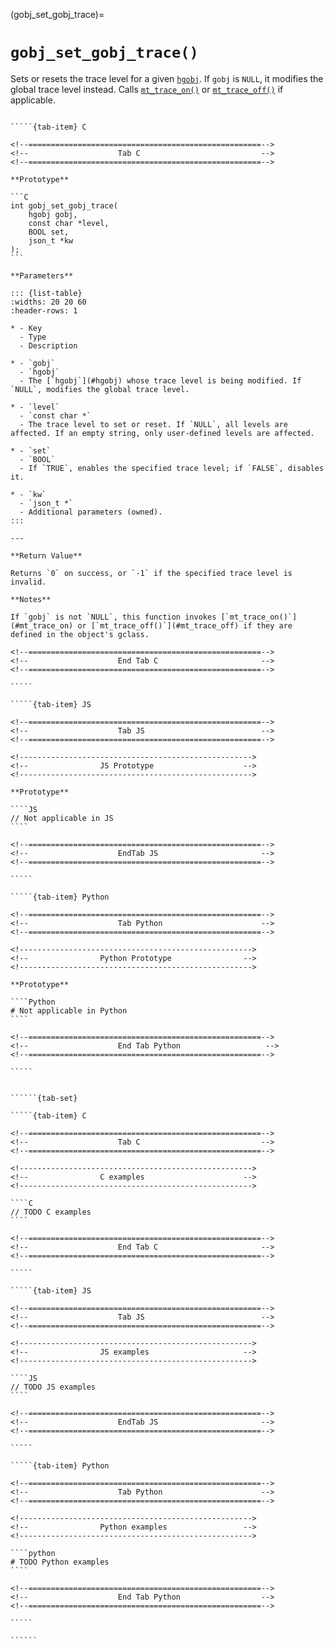 <!-- ============================================================== -->
(gobj_set_gobj_trace)=
# `gobj_set_gobj_trace()`
<!-- ============================================================== -->

Sets or resets the trace level for a given [`hgobj`](#hgobj). If `gobj` is `NULL`, it modifies the global trace level instead. Calls [`mt_trace_on()`](#mt_trace_on) or [`mt_trace_off()`](#mt_trace_off) if applicable.

<!------------------------------------------------------------>
<!--                    Prototypes                          -->
<!------------------------------------------------------------>

``````{tab-set}

`````{tab-item} C

<!--====================================================-->
<!--                    Tab C                           -->
<!--====================================================-->

**Prototype**

```C
int gobj_set_gobj_trace(
    hgobj gobj,
    const char *level,
    BOOL set,
    json_t *kw
);
```

**Parameters**

::: {list-table}
:widths: 20 20 60
:header-rows: 1

* - Key
  - Type
  - Description

* - `gobj`
  - `hgobj`
  - The [`hgobj`](#hgobj) whose trace level is being modified. If `NULL`, modifies the global trace level.

* - `level`
  - `const char *`
  - The trace level to set or reset. If `NULL`, all levels are affected. If an empty string, only user-defined levels are affected.

* - `set`
  - `BOOL`
  - If `TRUE`, enables the specified trace level; if `FALSE`, disables it.

* - `kw`
  - `json_t *`
  - Additional parameters (owned).
:::

---

**Return Value**

Returns `0` on success, or `-1` if the specified trace level is invalid.

**Notes**

If `gobj` is not `NULL`, this function invokes [`mt_trace_on()`](#mt_trace_on) or [`mt_trace_off()`](#mt_trace_off) if they are defined in the object's gclass.

<!--====================================================-->
<!--                    End Tab C                       -->
<!--====================================================-->

`````

`````{tab-item} JS

<!--====================================================-->
<!--                    Tab JS                          -->
<!--====================================================-->

<!---------------------------------------------------->
<!--                JS Prototype                    -->
<!---------------------------------------------------->

**Prototype**

````JS
// Not applicable in JS
````

<!--====================================================-->
<!--                    EndTab JS                       -->
<!--====================================================-->

`````

`````{tab-item} Python

<!--====================================================-->
<!--                    Tab Python                      -->
<!--====================================================-->

<!---------------------------------------------------->
<!--                Python Prototype                -->
<!---------------------------------------------------->

**Prototype**

````Python
# Not applicable in Python
````

<!--====================================================-->
<!--                    End Tab Python                   -->
<!--====================================================-->

`````

``````

<!------------------------------------------------------------>
<!--                    Examples                            -->
<!------------------------------------------------------------>

```````{dropdown} Examples

``````{tab-set}

`````{tab-item} C

<!--====================================================-->
<!--                    Tab C                           -->
<!--====================================================-->

<!---------------------------------------------------->
<!--                C examples                      -->
<!---------------------------------------------------->

````C
// TODO C examples
````

<!--====================================================-->
<!--                    End Tab C                       -->
<!--====================================================-->

`````

`````{tab-item} JS

<!--====================================================-->
<!--                    Tab JS                          -->
<!--====================================================-->

<!---------------------------------------------------->
<!--                JS examples                     -->
<!---------------------------------------------------->

````JS
// TODO JS examples
````

<!--====================================================-->
<!--                    EndTab JS                       -->
<!--====================================================-->

`````

`````{tab-item} Python

<!--====================================================-->
<!--                    Tab Python                      -->
<!--====================================================-->

<!---------------------------------------------------->
<!--                Python examples                 -->
<!---------------------------------------------------->

````python
# TODO Python examples
````

<!--====================================================-->
<!--                    End Tab Python                  -->
<!--====================================================-->

`````

``````

```````
